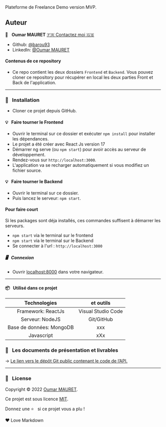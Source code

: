Plateforme de Freelance Demo version MVP.

## Auteur

👤 &nbsp; **Oumar MAURET** [🇫🇷 Contactez moi 🇬🇧](oumarmauret@gmail.com)

-   Github: [@barou93](https://github.com/Barou93l)
-   LinkedIn: [@Oumar MAURET](https://www.linkedin.com/in/oumar-mauret-257489bb/)

#### Contenus de ce repository

-   Ce repo contient les deux dossiers `Frontend` et `Backend`.
    Vous pouvez cloner ce repository pour récupérer en local les deux parties Front et Back de l'application.

---

### 🔨 &nbsp; Installation

-   Cloner ce projet depuis GitHub.

#### 💡 &nbsp; Faire tourner le Frontend

-   Ouvrir le terminal sur ce dossier et exécuter `npm install` pour installer les dépendances.
-   Le projet a été créer avec React Js version 17
-   Démarrer ng serve (ou `npm start`) pour avoir accès au serveur de développement.
-   Rendez-vous sur `http://localhost:3000`.
-   L'application va se recharger automatiquement si vous modifiez un fichier source.

#### 💡 &nbsp; Faire tourner le Backend

-   Ouvrir le terminal sur ce dossier.
-   Puis lancez le serveur: `npm start`.

#### Pour faire court

Si les packages sont déja installés, ces commandes suffisent à démarrer les serveurs.

-   `npm start` via le terminal sur le frontend
-   `npm start` via le terminal sur le Backend
-   Se connecter à l'url : `http://localhost:3000`

##### 🖥 &nbsp; Connexion

-   Ouvrir [localhost:8000](http://localhost:8000/) dans votre navigateur.

---

#### 📦 &nbsp; Utilisé dans ce projet

|       Technologies       |     et outils      |
| :----------------------: | :----------------: |
|    Framework: ReactJs    | Visual Studio Code |
|     Serveur: NodeJS      |     Git/GitHub     |
| Base de données: MongoDB |        xxx         |
|        Javascript        |        xXx         |

### 🚦 &nbsp; Les documents de présentation et livrables

→ [Le lien vers le dépôt Git public contenant le code de l’API.](https://github.com/Barou93/OumarMAURET_6_18122021)

---

### 📝 &nbsp; License

Copyright © 2022 [Oumar MAURET](https://github.com/Barou93).

Ce projet est sous licence [MIT](/backend/LICENCE).

[git project]: ---

Donnez une ⭐️ &nbsp; si ce projet vous a plu !

<p>&hearts; Love Markdown<p>
